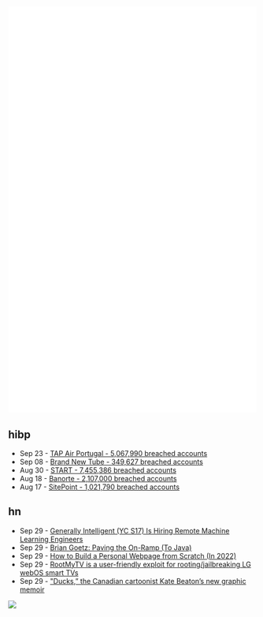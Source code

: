 ![Metrics](https://raw.githubusercontent.com/phixion/phixion/master/metrics.svg)

## hibp

<!--
for https://github.com/phixion/phixion/blob/main/.github/workflows/feeds.yml
-->
<!--START_SECTION:haveibeenpwnd-->
- Sep 23 - [TAP Air Portugal - 5,067,990 breached accounts](https://haveibeenpwned.com/PwnedWebsites#TAPAirPortugal)
- Sep 08 - [Brand New Tube - 349,627 breached accounts](https://haveibeenpwned.com/PwnedWebsites#BrandNewTube)
- Aug 30 - [START - 7,455,386 breached accounts](https://haveibeenpwned.com/PwnedWebsites#Start)
- Aug 18 - [Banorte - 2,107,000 breached accounts](https://haveibeenpwned.com/PwnedWebsites#Banorte)
- Aug 17 - [SitePoint - 1,021,790 breached accounts](https://haveibeenpwned.com/PwnedWebsites#SitePoint)
<!--END_SECTION:haveibeenpwnd-->

## hn

<!--
for https://github.com/phixion/phixion/blob/main/.github/workflows/feeds.yml
-->
<!--START_SECTION:hn-->
- Sep 29 - [Generally Intelligent (YC S17) Is Hiring Remote Machine Learning Engineers](https://news.ycombinator.com/item?id=33017362)
- Sep 29 - [Brian Goetz: Paving the On-Ramp (To Java)](https://openjdk.org/projects/amber/design-notes/on-ramp)
- Sep 29 - [How to Build a Personal Webpage from Scratch (In 2022)](https://rutar.org/writing/how-to-build-a-personal-webpage-from-scratch/)
- Sep 29 - [RootMyTV is a user-friendly exploit for rooting/jailbreaking LG webOS smart TVs](https://github.com/RootMyTV/RootMyTV.github.io)
- Sep 29 - ["Ducks,” the Canadian cartoonist Kate Beaton’s new graphic memoir](https://www.newyorker.com/books/page-turner/how-kate-beaton-paid-off-her-student-loans)
<!--END_SECTION:hn-->

<!--
for https://yhype.me
-->
![](https://hit.yhype.me/github/profile?user_id=13013670)
